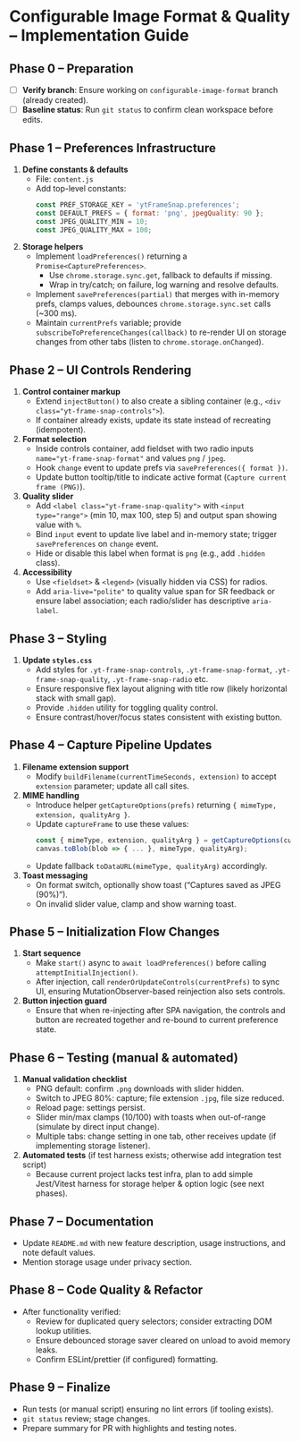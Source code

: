 # Configurable Image Format & Quality – Implementation Guide

## Phase 0 – Preparation
- [ ] **Verify branch**: Ensure working on `configurable-image-format` branch (already created).
- [ ] **Baseline status**: Run `git status` to confirm clean workspace before edits.

## Phase 1 – Preferences Infrastructure
1. **Define constants & defaults**
   - File: `content.js`
   - Add top-level constants:
     ```js
     const PREF_STORAGE_KEY = 'ytFrameSnap.preferences';
     const DEFAULT_PREFS = { format: 'png', jpegQuality: 90 };
     const JPEG_QUALITY_MIN = 10;
     const JPEG_QUALITY_MAX = 100;
     ```
2. **Storage helpers**
   - Implement `loadPreferences()` returning a `Promise<CapturePreferences>`.
     - Use `chrome.storage.sync.get`, fallback to defaults if missing.
     - Wrap in try/catch; on failure, log warning and resolve defaults.
   - Implement `savePreferences(partial)` that merges with in-memory prefs, clamps values, debounces `chrome.storage.sync.set` calls (~300 ms).
   - Maintain `currentPrefs` variable; provide `subscribeToPreferenceChanges(callback)` to re-render UI on storage changes from other tabs (listen to `chrome.storage.onChanged`).

## Phase 2 – UI Controls Rendering
1. **Control container markup**
   - Extend `injectButton()` to also create a sibling container (e.g., `<div class="yt-frame-snap-controls">`).
   - If container already exists, update its state instead of recreating (idempotent).
2. **Format selection**
   - Inside controls container, add fieldset with two radio inputs `name="yt-frame-snap-format"` and values `png` / `jpeg`.
   - Hook `change` event to update prefs via `savePreferences({ format })`.
   - Update button tooltip/title to indicate active format (`Capture current frame (PNG)`).
3. **Quality slider**
   - Add `<label class="yt-frame-snap-quality">` with `<input type="range">` (min 10, max 100, step 5) and output span showing value with `%`.
   - Bind `input` event to update live label and in-memory state; trigger `savePreferences` on `change` event.
   - Hide or disable this label when format is `png` (e.g., add `.hidden` class).
4. **Accessibility**
   - Use `<fieldset>` & `<legend>` (visually hidden via CSS) for radios.
   - Add `aria-live="polite"` to quality value span for SR feedback or ensure label association; each radio/slider has descriptive `aria-label`.

## Phase 3 – Styling
1. **Update `styles.css`**
   - Add styles for `.yt-frame-snap-controls`, `.yt-frame-snap-format`, `.yt-frame-snap-quality`, `.yt-frame-snap-radio` etc.
   - Ensure responsive flex layout aligning with title row (likely horizontal stack with small gap).
   - Provide `.hidden` utility for toggling quality control.
   - Ensure contrast/hover/focus states consistent with existing button.

## Phase 4 – Capture Pipeline Updates
1. **Filename extension support**
   - Modify `buildFilename(currentTimeSeconds, extension)` to accept `extension` parameter; update all call sites.
2. **MIME handling**
   - Introduce helper `getCaptureOptions(prefs)` returning `{ mimeType, extension, qualityArg }`.
   - Update `captureFrame` to use these values:
     ```js
     const { mimeType, extension, qualityArg } = getCaptureOptions(currentPrefs);
     canvas.toBlob(blob => { ... }, mimeType, qualityArg);
     ```
   - Update fallback `toDataURL(mimeType, qualityArg)` accordingly.
3. **Toast messaging**
   - On format switch, optionally show toast (“Captures saved as JPEG (90%)”).
   - On invalid slider value, clamp and show warning toast.

## Phase 5 – Initialization Flow Changes
1. **Start sequence**
   - Make `start()` async to `await loadPreferences()` before calling `attemptInitialInjection()`.
   - After injection, call `renderOrUpdateControls(currentPrefs)` to sync UI, ensuring MutationObserver-based reinjection also sets controls.
2. **Button injection guard**
   - Ensure that when re-injecting after SPA navigation, the controls and button are recreated together and re-bound to current preference state.

## Phase 6 – Testing (manual & automated)
1. **Manual validation checklist**
   - PNG default: confirm `.png` downloads with slider hidden.
   - Switch to JPEG 80%: capture; file extension `.jpg`, file size reduced.
   - Reload page: settings persist.
   - Slider min/max clamps (10/100) with toasts when out-of-range (simulate by direct input change).
   - Multiple tabs: change setting in one tab, other receives update (if implementing storage listener).
2. **Automated tests** (if test harness exists; otherwise add integration test script)
   - Because current project lacks test infra, plan to add simple Jest/Vitest harness for storage helper & option logic (see next phases).

## Phase 7 – Documentation
- Update `README.md` with new feature description, usage instructions, and note default values.
- Mention storage usage under privacy section.

## Phase 8 – Code Quality & Refactor
- After functionality verified:
  - Review for duplicated query selectors; consider extracting DOM lookup utilities.
  - Ensure debounced storage saver cleared on unload to avoid memory leaks.
  - Confirm ESLint/prettier (if configured) formatting.

## Phase 9 – Finalize
- Run tests (or manual script) ensuring no lint errors (if tooling exists).
- `git status` review; stage changes.
- Prepare summary for PR with highlights and testing notes.
